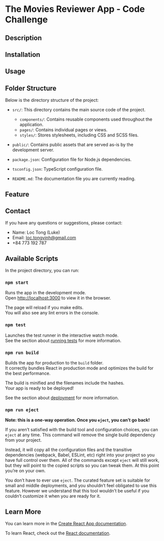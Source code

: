 # The Movies Reviewer App - Code Challenge

## Description

## Installation

## Usage


## Folder Structure

Below is the directory structure of the project:

- `src/`: This directory contains the main source code of the project.
  - `components/`: Contains reusable components used throughout the application.
  - `pages/`: Contains individual pages or views.
  - `styles/`: Stores stylesheets, including CSS and SCSS files.

- `public/`: Contains public assets that are served as-is by the development server.

- `package.json`: Configuration file for Node.js dependencies.

- `tsconfig.json`: TypeScript configuration file.

- `README.md`: The documentation file you are currently reading.


## Feature

## Contact

If you have any questions or suggestions, please contact:

- Name: Loc Tong (Luke)
- Email: loc.tongvinh@gmail.com
- +84 773 192 787



## Available Scripts

In the project directory, you can run:

### `npm start`

Runs the app in the development mode.\
Open [http://localhost:3000](http://localhost:3000) to view it in the browser.

The page will reload if you make edits.\
You will also see any lint errors in the console.

### `npm test`

Launches the test runner in the interactive watch mode.\
See the section about [running tests](https://facebook.github.io/create-react-app/docs/running-tests) for more information.

### `npm run build`

Builds the app for production to the `build` folder.\
It correctly bundles React in production mode and optimizes the build for the best performance.

The build is minified and the filenames include the hashes.\
Your app is ready to be deployed!

See the section about [deployment](https://facebook.github.io/create-react-app/docs/deployment) for more information.

### `npm run eject`

**Note: this is a one-way operation. Once you `eject`, you can’t go back!**

If you aren’t satisfied with the build tool and configuration choices, you can `eject` at any time. This command will remove the single build dependency from your project.

Instead, it will copy all the configuration files and the transitive dependencies (webpack, Babel, ESLint, etc) right into your project so you have full control over them. All of the commands except `eject` will still work, but they will point to the copied scripts so you can tweak them. At this point you’re on your own.

You don’t have to ever use `eject`. The curated feature set is suitable for small and middle deployments, and you shouldn’t feel obligated to use this feature. However we understand that this tool wouldn’t be useful if you couldn’t customize it when you are ready for it.

## Learn More

You can learn more in the [Create React App documentation](https://facebook.github.io/create-react-app/docs/getting-started).

To learn React, check out the [React documentation](https://reactjs.org/).
